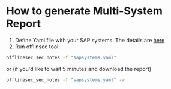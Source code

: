 
# How to generate Multi-System Report

1. Define Yaml file with your SAP systems. The details are [here](./yaml_file_structure.md)
2. Run offlinsec tool:
```sh
offlinesec_sec_notes -f "sapsystems.yaml"
```
or (if you'd like to wait 5 minutes and download the report)
```sh
offlinesec_sec_notes -f "sapsystems.yaml" -w
```